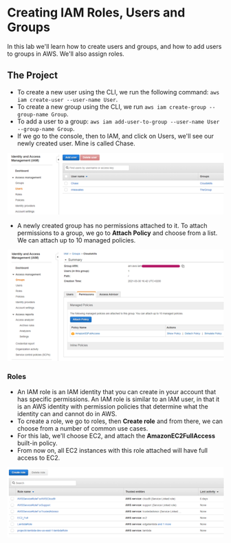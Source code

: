 # Creating IAM Roles, Users and Groups

In this lab we'll learn how to create users and groups, and how to add users to groups in AWS. We'll also assign roles.

## The Project

- To create a new user using the CLI, we run the following command: `aws iam create-user --user-name User`.
- To create a new group using the CLI, we run `aws iam create-group --group-name Group`.
- To add a user to a group: `aws iam add-user-to-group --user-name User --group-name Group`.
- If we go to the console, then to IAM, and click on Users, we'll see our newly created user. Mine is called Chase.

![IAM users](project4_iam_users.png)

- A newly created group has no permissions attached to it. To attach permissions to a group, we go to **Attach Policy** and choose from a list. We can attach up to 10 managed policies.

![IAM policy](project4_iam_group_policy.png)

### Roles

- An IAM role is an IAM identity that you can create in your account that has specific permissions. An IAM role is similar to an IAM user, in that it is an AWS identity with permission policies that determine what the identity can and cannot do in AWS.
- To create a role, we go to roles, then **Create role** and from there, we can choose from a number of common use cases.
- For this lab, we'll choose EC2, and attach the **AmazonEC2FullAccess** built-in policy.
- From now on, all EC2 instances with this role attached will have full access to EC2.

![IAM roles](project4_iam_roles.png)
